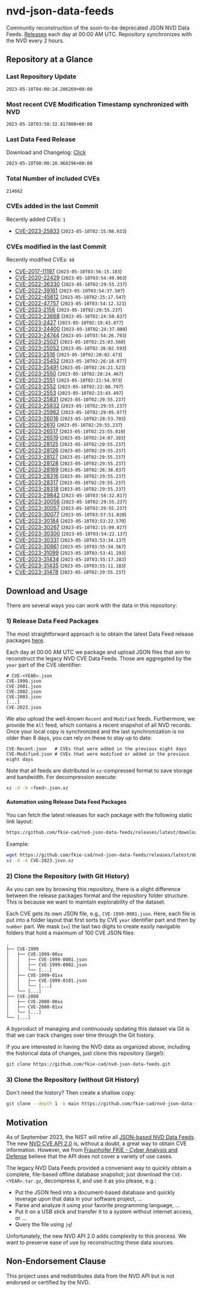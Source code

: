 # nvd-json-data-feeds

Community reconstruction of the soon-to-be deprecated JSON NVD Data Feeds. 
[Releases](releases/latest) each day at 00:00 AM UTC.
Repository synchronizes with the NVD every 2 hours.

## Repository at a Glance

### Last Repository Update

```plain
2023-05-10T04:00:24.206269+00:00
```

### Most recent CVE Modification Timestamp synchronized with NVD

```plain
2023-05-10T03:58:32.817000+00:00
```

### Last Data Feed Release

Download and Changelog: [Click](releases/latest)

```plain
2023-05-10T00:00:20.968296+00:00
```

### Total Number of included CVEs

```plain
214662
```

### CVEs added in the last Commit

Recently added CVEs: `1`

* [CVE-2023-25833](CVE-2023/CVE-2023-258xx/CVE-2023-25833.json) (`2023-05-10T02:15:08.933`)


### CVEs modified in the last Commit

Recently modified CVEs: `48`

* [CVE-2017-11197](CVE-2017/CVE-2017-111xx/CVE-2017-11197.json) (`2023-05-10T03:56:15.183`)
* [CVE-2020-22429](CVE-2020/CVE-2020-224xx/CVE-2020-22429.json) (`2023-05-10T03:54:49.863`)
* [CVE-2022-36330](CVE-2022/CVE-2022-363xx/CVE-2022-36330.json) (`2023-05-10T02:29:55.237`)
* [CVE-2022-39161](CVE-2022/CVE-2022-391xx/CVE-2022-39161.json) (`2023-05-10T03:54:37.507`)
* [CVE-2022-45812](CVE-2022/CVE-2022-458xx/CVE-2022-45812.json) (`2023-05-10T02:25:17.547`)
* [CVE-2022-47757](CVE-2022/CVE-2022-477xx/CVE-2022-47757.json) (`2023-05-10T03:54:12.323`)
* [CVE-2023-2156](CVE-2023/CVE-2023-21xx/CVE-2023-2156.json) (`2023-05-10T02:29:55.237`)
* [CVE-2023-23668](CVE-2023/CVE-2023-236xx/CVE-2023-23668.json) (`2023-05-10T02:24:50.837`)
* [CVE-2023-2427](CVE-2023/CVE-2023-24xx/CVE-2023-2427.json) (`2023-05-10T02:19:43.877`)
* [CVE-2023-24400](CVE-2023/CVE-2023-244xx/CVE-2023-24400.json) (`2023-05-10T02:24:37.880`)
* [CVE-2023-24744](CVE-2023/CVE-2023-247xx/CVE-2023-24744.json) (`2023-05-10T03:54:26.793`)
* [CVE-2023-25021](CVE-2023/CVE-2023-250xx/CVE-2023-25021.json) (`2023-05-10T02:25:03.560`)
* [CVE-2023-25052](CVE-2023/CVE-2023-250xx/CVE-2023-25052.json) (`2023-05-10T02:26:02.593`)
* [CVE-2023-2516](CVE-2023/CVE-2023-25xx/CVE-2023-2516.json) (`2023-05-10T02:20:02.473`)
* [CVE-2023-25452](CVE-2023/CVE-2023-254xx/CVE-2023-25452.json) (`2023-05-10T02:26:18.077`)
* [CVE-2023-25491](CVE-2023/CVE-2023-254xx/CVE-2023-25491.json) (`2023-05-10T02:24:21.523`)
* [CVE-2023-2550](CVE-2023/CVE-2023-25xx/CVE-2023-2550.json) (`2023-05-10T02:20:24.467`)
* [CVE-2023-2551](CVE-2023/CVE-2023-25xx/CVE-2023-2551.json) (`2023-05-10T02:21:54.973`)
* [CVE-2023-2552](CVE-2023/CVE-2023-25xx/CVE-2023-2552.json) (`2023-05-10T02:22:08.797`)
* [CVE-2023-2553](CVE-2023/CVE-2023-25xx/CVE-2023-2553.json) (`2023-05-10T02:23:43.497`)
* [CVE-2023-25831](CVE-2023/CVE-2023-258xx/CVE-2023-25831.json) (`2023-05-10T02:29:55.237`)
* [CVE-2023-25832](CVE-2023/CVE-2023-258xx/CVE-2023-25832.json) (`2023-05-10T02:29:55.237`)
* [CVE-2023-25962](CVE-2023/CVE-2023-259xx/CVE-2023-25962.json) (`2023-05-10T02:29:05.977`)
* [CVE-2023-26016](CVE-2023/CVE-2023-260xx/CVE-2023-26016.json) (`2023-05-10T02:28:53.703`)
* [CVE-2023-2610](CVE-2023/CVE-2023-26xx/CVE-2023-2610.json) (`2023-05-10T02:29:55.237`)
* [CVE-2023-26517](CVE-2023/CVE-2023-265xx/CVE-2023-26517.json) (`2023-05-10T02:23:55.010`)
* [CVE-2023-26519](CVE-2023/CVE-2023-265xx/CVE-2023-26519.json) (`2023-05-10T02:24:07.383`)
* [CVE-2023-28125](CVE-2023/CVE-2023-281xx/CVE-2023-28125.json) (`2023-05-10T02:29:55.237`)
* [CVE-2023-28126](CVE-2023/CVE-2023-281xx/CVE-2023-28126.json) (`2023-05-10T02:29:55.237`)
* [CVE-2023-28127](CVE-2023/CVE-2023-281xx/CVE-2023-28127.json) (`2023-05-10T02:29:55.237`)
* [CVE-2023-28128](CVE-2023/CVE-2023-281xx/CVE-2023-28128.json) (`2023-05-10T02:29:55.237`)
* [CVE-2023-28169](CVE-2023/CVE-2023-281xx/CVE-2023-28169.json) (`2023-05-10T02:26:38.837`)
* [CVE-2023-28316](CVE-2023/CVE-2023-283xx/CVE-2023-28316.json) (`2023-05-10T02:29:55.237`)
* [CVE-2023-28317](CVE-2023/CVE-2023-283xx/CVE-2023-28317.json) (`2023-05-10T02:29:55.237`)
* [CVE-2023-28318](CVE-2023/CVE-2023-283xx/CVE-2023-28318.json) (`2023-05-10T02:29:55.237`)
* [CVE-2023-29842](CVE-2023/CVE-2023-298xx/CVE-2023-29842.json) (`2023-05-10T03:58:32.817`)
* [CVE-2023-30056](CVE-2023/CVE-2023-300xx/CVE-2023-30056.json) (`2023-05-10T02:29:55.237`)
* [CVE-2023-30057](CVE-2023/CVE-2023-300xx/CVE-2023-30057.json) (`2023-05-10T02:29:55.237`)
* [CVE-2023-30077](CVE-2023/CVE-2023-300xx/CVE-2023-30077.json) (`2023-05-10T03:57:51.020`)
* [CVE-2023-30184](CVE-2023/CVE-2023-301xx/CVE-2023-30184.json) (`2023-05-10T03:53:22.570`)
* [CVE-2023-30267](CVE-2023/CVE-2023-302xx/CVE-2023-30267.json) (`2023-05-10T02:15:09.027`)
* [CVE-2023-30300](CVE-2023/CVE-2023-303xx/CVE-2023-30300.json) (`2023-05-10T03:54:22.137`)
* [CVE-2023-30331](CVE-2023/CVE-2023-303xx/CVE-2023-30331.json) (`2023-05-10T03:53:34.137`)
* [CVE-2023-30861](CVE-2023/CVE-2023-308xx/CVE-2023-30861.json) (`2023-05-10T03:55:54.567`)
* [CVE-2023-31099](CVE-2023/CVE-2023-310xx/CVE-2023-31099.json) (`2023-05-10T03:53:41.293`)
* [CVE-2023-31434](CVE-2023/CVE-2023-314xx/CVE-2023-31434.json) (`2023-05-10T03:55:17.283`)
* [CVE-2023-31435](CVE-2023/CVE-2023-314xx/CVE-2023-31435.json) (`2023-05-10T03:55:11.183`)
* [CVE-2023-31478](CVE-2023/CVE-2023-314xx/CVE-2023-31478.json) (`2023-05-10T02:29:55.237`)


## Download and Usage

There are several ways you can work with the data in this repository:

### 1) Release Data Feed Packages

The most straightforward approach is to obtain the latest Data Feed release packages [here](releases/latest).

Each day at 00:00 AM UTC we package and upload JSON files that aim to reconstruct the legacy NVD CVE Data Feeds.
Those are aggregated by the `year` part of the CVE identifier:

```
# CVE-<YEAR>.json
CVE-1999.json
CVE-2001.json
CVE-2002.json
CVE-2003.json
[...]
CVE-2023.json
```

We also upload the well-known `Recent` and `Modified` feeds.
Furthermore, we provide the `All` feed, which contains a recent snapshot of all NVD records.
Once your local copy is synchronized and the last synchronization is no older than 8 days, you can rely on these to stay up to date:

```plain
CVE-Recent.json   # CVEs that were added in the previous eight days
CVE-Modified.json # CVEs that were modified or added in the previous eight days
```

Note that all feeds are distributed in `xz`-compressed format to save storage and bandwidth.
For decompression execute:

```sh
xz -d -k <feed>.json.xz
```


#### Automation using Release Data Feed Packages

You can fetch the latest releases for each package with the following static link layout:

```sh
https://github.com/fkie-cad/nvd-json-data-feeds/releases/latest/download/CVE-<YEAR>.json.xz
```

Example:

```sh
wget https://github.com/fkie-cad/nvd-json-data-feeds/releases/latest/download/CVE-2023.json.xz
xz -d -k CVE-2023.json.xz
```

### 2) Clone the Repository (with Git History)

As you can see by browsing this repository, there is a slight difference between the release packages format and the repository folder structure.
This is because we want to maintain explorability of the dataset.

Each CVE gets its own JSON file, e.g., `CVE-1999-0001.json`.
Here, each file is put into a folder layout that first sorts by CVE `year` identifier part and then by `number` part.
We mask (`xx`) the last two digits to create easily navigable folders that hold a maximum of 100 CVE JSON files:

```plain
.
├── CVE-1999
│   ├── CVE-1999-00xx
│   │   ├── CVE-1999-0001.json
│   │   ├── CVE-1999-0002.json
│   │   └── [...]
│   ├── CVE-1999-01xx
│   │   ├── CVE-1999-0101.json
│   │   └── [...]
│   └── [...]
├── CVE-2000
│   ├── CVE-2000-00xx
│   ├── CVE-2000-01xx
│   └── [...]
└── [...]
```

A byproduct of managing and continuously updating this dataset via Git is that we can track changes over time through the Git history.

If you are interested in having the NVD data as organized above, including the historical data of changes, just clone this repository (large!):

```sh
git clone https://github.com/fkie-cad/nvd-json-data-feeds.git
```

### 3) Clone the Repository (without Git History)

Don't need the history? Then create a shallow copy:

```sh
git clone --depth 1 -b main https://github.com/fkie-cad/nvd-json-data-feeds.git
```

## Motivation

As of September 2023, the NIST will retire all [JSON-based NVD Data Feeds](https://nvd.nist.gov/vuln/data-feeds#divRetirementBanner-1).
The new [NVD CVE API 2.0](https://nvd.nist.gov/developers/vulnerabilities) is, without a doubt, a great way to obtain CVE information.
However, we from [Fraunhofer FKIE - Cyber Analysis and Defense](https://www.fkie.fraunhofer.de/en/departments/cad.html) believe that the API does not cover a variety of use cases.

The legacy NVD Data Feeds provided a convenient way to quickly obtain a complete, file-based offline database snapshot; just download the `CVE-<YEAR>.tar.gz`, decompress it, and use it as you please, e.g.:

* Put the JSON feed into a document-based database and quickly leverage upon that data in your software project, ...
* Parse and analyze it using your favorite programming language, ...
* Put it on a USB stick and transfer it to a system without internet access, or ...
* Query the file using `jq`!

Unfortunately, the new NVD API 2.0 adds complexity to this process.
We want to preserve ease of use by reconstructing these data sources.

## Non-Endorsement Clause

This project uses and redistributes data from the NVD API but is not endorsed or certified by the NVD.